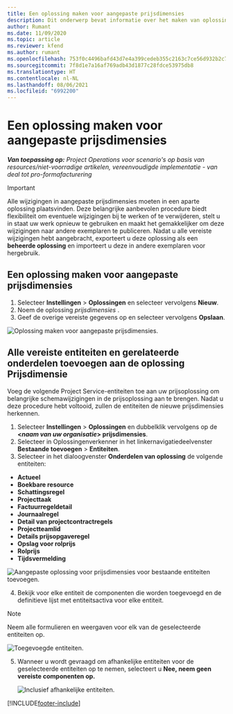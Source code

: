 ```yaml
---
title: Een oplossing maken voor aangepaste prijsdimensies
description: Dit onderwerp bevat informatie over het maken van oplossingen voor aangepaste prijsdimensies.
author: Rumant
ms.date: 11/09/2020
ms.topic: article
ms.reviewer: kfend
ms.author: rumant
ms.openlocfilehash: 753f0c4496bafd43d7e4a399cedeb355c2163c7ce56d932b2c786d5f2e672b6b
ms.sourcegitcommit: 7f8d1e7a16af769adb43d1877c28fdce53975db8
ms.translationtype: HT
ms.contentlocale: nl-NL
ms.lasthandoff: 08/06/2021
ms.locfileid: "6992200"
---
```

# <a name="create-a-solution-for-custom-pricing-dimensions"></a>Een oplossing maken voor aangepaste prijsdimensies

 _**Van toepassing op:** Project Operations voor scenario's op basis van resources/niet-voorradige artikelen, vereenvoudigde implementatie - van deal tot pro-formafacturering_ 

>[!IMPORTANT]
>Alle wijzigingen in aangepaste prijsdimensies moeten in een aparte oplossing plaatsvinden. Deze belangrijke aanbevolen procedure biedt flexibiliteit om eventuele wijzigingen bij te werken of te verwijderen, stelt u in staat uw werk opnieuw te gebruiken en maakt het gemakkelijker om deze wijzigingen naar andere exemplaren te publiceren. Nadat u alle vereiste wijzigingen hebt aangebracht, exporteert u deze oplossing als een **beheerde oplossing** en importeert u deze in andere exemplaren voor hergebruik.

## <a name="create-a-solution-for-custom-pricing-dimensions"></a>Een oplossing maken voor aangepaste prijsdimensies

1.  Selecteer **Instellingen** > **Oplossingen** en selecteer vervolgens **Nieuw**.
2.  Noem de oplossing *prijsdimensies <your organization name>*.
3. Geef de overige vereiste gegevens op en selecteer vervolgens **Opslaan**.

  ![Oplossing maken voor aangepaste prijsdimensies.](./media/Creation-of-custom-pricing-dimension-solution.png)
 
## <a name="add-all-required-entities-and-related-components-to-the-pricing-dimension-solution"></a>Alle vereiste entiteiten en gerelateerde onderdelen toevoegen aan de oplossing Prijsdimensie

Voeg de volgende Project Service-entiteiten toe aan uw prijsoplossing om belangrijke schemawijzigingen in de prijsoplossing aan te brengen. Nadat u deze procedure hebt voltooid, zullen de entiteiten de nieuwe prijsdimensies herkennen.

1.  Selecteer **Instellingen** > **Oplossingen** en dubbelklik vervolgens op de **<*naam van uw organisatie*> prijsdimensies**.
2.  Selecteer in Oplossingenverkenner in het linkernavigatiedeelvenster **Bestaande toevoegen** > **Entiteiten**.
3.  Selecteer in het dialoogvenster **Onderdelen van oplossing** de volgende entiteiten:
 
   - **Actueel**
   - **Boekbare resource**
   - **Schattingsregel**
   - **Projecttaak**
   - **Factuurregeldetail**
   - **Journaalregel**
   - **Detail van projectcontractregels**
   - **Projectteamlid**
   - **Details prijsopgaveregel**
   - **Opslag voor rolprijs**
   - **Rolprijs**
   - **Tijdsvermelding**
 
   ![Aangepaste oplossing voor prijsdimensies voor bestaande entiteiten toevoegen.](./media/Existing-entities-to-PD-solution.png)
 
 4. Bekijk voor elke entiteit de componenten die worden toegevoegd en de definitieve lijst met entiteitsactiva voor elke entiteit. 

   >[!NOTE]
   > Neem alle formulieren en weergaven voor elk van de geselecteerde entiteiten op.

  ![Toegevoegde entiteiten.](./media/solution-component-selection.png)


5.  Wanneer u wordt gevraagd om afhankelijke entiteiten voor de geselecteerde entiteiten op te nemen, selecteert u **Nee, neem geen vereiste componenten op.**

    ![Inclusief afhankelijke entiteiten.](./media/Do-not-include-required.png)


[!INCLUDE[footer-include](../includes/footer-banner.md)]